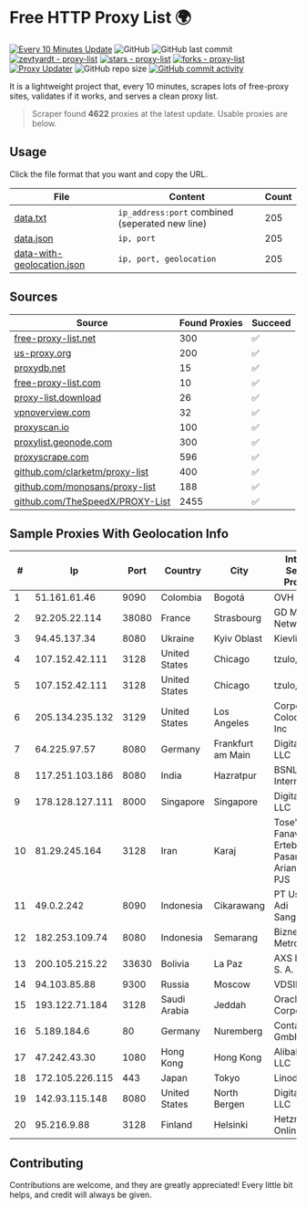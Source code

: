 
# Free HTTP Proxy List 🌍

[![Every 10 Minutes Update](https://github.com/mertguvencli/http-proxy-list/actions/workflows/main.yml/badge.svg?branch=main)](https://github.com/mertguvencli/http-proxy-list/actions/workflows/main.yml)
![GitHub](https://img.shields.io/github/license/mertguvencli/http-proxy-list)
![GitHub last commit](https://img.shields.io/github/last-commit/mertguvencli/http-proxy-list)
[![zevtyardt - proxy-list](https://img.shields.io/static/v1?label=zevtyardt&message=proxy-list&color=blue&logo=github)](https://github.com/zevtyardt/proxy-list "Go to GitHub repo")
[![stars - proxy-list](https://img.shields.io/github/stars/zevtyardt/proxy-list?style=social)](https://github.com/zevtyardt/proxy-list)
[![forks - proxy-list](https://img.shields.io/github/forks/zevtyardt/proxy-list?style=social)](https://github.com/zevtyardt/proxy-list)
[![Proxy Updater](https://github.com/zevtyardt/proxy-list/workflows/Proxy%20Updater/badge.svg)](https://github.com/zevtyardt/proxy-list/actions?query=workflow:"Proxy+Updater")
![GitHub repo size](https://img.shields.io/github/repo-size/zevtyardt/proxy-list)
[![GitHub commit activity](https://img.shields.io/github/commit-activity/m/zevtyardt/proxy-list?logo=commits)](https://github.com/zevtyardt/proxy-list/commits/main)

It is a lightweight project that, every 10 minutes, scrapes lots of free-proxy sites, validates if it works, and serves a clean proxy list.

> Scraper found **4622** proxies at the latest update. Usable proxies are below.

## Usage

Click the file format that you want and copy the URL.

|File|Content|Count|
|----|-------|-----|
|[data.txt](https://raw.githubusercontent.com/mertguvencli/http-proxy-list/main/proxy-list/data.txt)|`ip_address:port` combined (seperated new line)|205|
|[data.json](https://raw.githubusercontent.com/mertguvencli/http-proxy-list/main/proxy-list/data.json)|`ip, port`|205|
|[data-with-geolocation.json](https://raw.githubusercontent.com/mertguvencli/http-proxy-list/main/proxy-list/data-with-geolocation.json)|`ip, port, geolocation`|205|

## Sources

|Source|Found Proxies|Succeed|
|------|-------------|-------|
|[free-proxy-list.net](https://free-proxy-list.net)|300|✅|
|[us-proxy.org](https://www.us-proxy.org)|200|✅|
|[proxydb.net](http://proxydb.net)|15|✅|
|[free-proxy-list.com](https://free-proxy-list.com/?page=&port=&type%5B%5D=http&type%5B%5D=https&up_time=0&search=Search)|10|✅|
|[proxy-list.download](https://www.proxy-list.download/HTTP)|26|✅|
|[vpnoverview.com](https://vpnoverview.com/privacy/anonymous-browsing/free-proxy-servers)|32|✅|
|[proxyscan.io](https://www.proxyscan.io)|100|✅|
|[proxylist.geonode.com](https://proxylist.geonode.com/api/proxy-list?limit=300&page=1&sort_by=lastChecked&sort_type=desc&protocols=http,https)|300|✅|
|[proxyscrape.com](https://api.proxyscrape.com/v2/?request=displayproxies&protocol=http&timeout=10000&country=all&ssl=all&anonymity=all)|596|✅|
|[github.com/clarketm/proxy-list](https://raw.githubusercontent.com/clarketm/proxy-list/master/proxy-list-raw.txt)|400|✅|
|[github.com/monosans/proxy-list](https://raw.githubusercontent.com/monosans/proxy-list/main/proxies/http.txt)|188|✅|
|[github.com/TheSpeedX/PROXY-List](https://raw.githubusercontent.com/TheSpeedX/PROXY-List/master/http.txt)|2455|✅|


## Sample Proxies With Geolocation Info

|#|Ip|Port|Country|City|Internet Service Provider|
|-|--|----|-------|----|-------------------------|
|1|51.161.61.46|9090|Colombia|Bogotá|OVH Hosting|
|2|92.205.22.114|38080|France|Strasbourg|GD MASS Network|
|3|94.45.137.34|8080|Ukraine|Kyiv Oblast|Kievline LLC|
|4|107.152.42.111|3128|United States|Chicago|tzulo, inc.|
|5|107.152.42.111|3128|United States|Chicago|tzulo, inc.|
|6|205.134.235.132|3129|United States|Los Angeles|Corporate Colocation Inc|
|7|64.225.97.57|8080|Germany|Frankfurt am Main|DigitalOcean, LLC|
|8|117.251.103.186|8080|India|Hazratpur|BSNL Internet|
|9|178.128.127.111|8000|Singapore|Singapore|DigitalOcean, LLC|
|10|81.29.245.164|3128|Iran|Karaj|Tose'h Fanavari Ertebabat Pasargad Arian Co. PJS|
|11|49.0.2.242|8090|Indonesia|Cikarawang|PT Usaha Adi Sanggoro|
|12|182.253.109.74|8080|Indonesia|Semarang|Biznet Metronet|
|13|200.105.215.22|33630|Bolivia|La Paz|AXS Bolivia S. A.|
|14|94.103.85.88|9300|Russia|Moscow|VDSINA|
|15|193.122.71.184|3128|Saudi Arabia|Jeddah|Oracle Corporation|
|16|5.189.184.6|80|Germany|Nuremberg|Contabo GmbH|
|17|47.242.43.30|1080|Hong Kong|Hong Kong|Alibaba.com LLC|
|18|172.105.226.115|443|Japan|Tokyo|Linode, LLC|
|19|142.93.115.148|8080|United States|North Bergen|DigitalOcean, LLC|
|20|95.216.9.88|3128|Finland|Helsinki|Hetzner Online GmbH|



## Contributing

Contributions are welcome, and they are greatly appreciated! Every
little bit helps, and credit will always be given.

